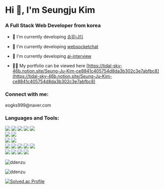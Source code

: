 <h1 align="left">Hi 👋, I'm Seungju Kim</h1>
<h3 align="left">A Full Stack Web Developer from korea</h3>

- 🔭 I'm currently developing [승뮤니티](https://www.ddenzu.store/)

- 🔭 I'm currently developing [websocketchat](https://websocket-chat-ddenzu.koyeb.app/)

- 🔭 I'm currently developing [ai-interview](https://ai-interview-ddenzu.koyeb.app/)

- 👨‍💻 My portfolio can be viewed here [https://tidal-sky-46b.notion.site/Seung-Ju-Kim-ce8841c405754d8da3b302c3e7abfbc8](https://tidal-sky-46b.notion.site/Seung-Ju-Kim-ce8841c405754d8da3b302c3e7abfbc8)

<h3 align="left">Connect with me:</h3>
<p align="left">eogks999@naver.com
</p>


<h3 align="left">Languages and Tools:</h3>
<div align="left">
  <img src="https://img.shields.io/badge/html5-E34F26?style=for-the-badge&logo=html5&logoColor=white"> 
  <img src="https://img.shields.io/badge/css-1572B6?style=for-the-badge&logo=css3&logoColor=white"> 
  <img src="https://img.shields.io/badge/javascript-F7DF1E?style=for-the-badge&logo=javascript&logoColor=black"> 
  <img src="https://img.shields.io/badge/python-3776AB?style=for-the-badge&logo=python&logoColor=white"> 
  <img src="https://img.shields.io/badge/jquery-0769AD?style=for-the-badge&logo=jquery&logoColor=white">
  <br>
  <img src="https://img.shields.io/badge/node.js-339933?style=for-the-badge&logo=Node.js&logoColor=white">
  <img src="https://img.shields.io/badge/express-000000?style=for-the-badge&logo=express&logoColor=white">
  <br>
  <img src="https://img.shields.io/badge/mysql-4479A1?style=for-the-badge&logo=mysql&logoColor=white"> 
  <img src="https://img.shields.io/badge/mongoDB-47A248?style=for-the-badge&logo=MongoDB&logoColor=white">
  <br>
  <img src="https://img.shields.io/badge/ejs-B4CA65?style=for-the-badge&logo=ejs&logoColor=white"> 
  <img src="https://img.shields.io/badge/react-61DAFB?style=for-the-badge&logo=react&logoColor=white"> 
  <img src="https://img.shields.io/badge/redux-764ABC?style=for-the-badge&logo=redux&logoColor=white"> 
  <img src="https://img.shields.io/badge/typescript-3178C6?style=for-the-badge&logo=typescript&logoColor=white"> 
  <img src="https://img.shields.io/badge/bootstrap-7952B3?style=for-the-badge&logo=bootstrap&logoColor=white"> 
  <br>
  <img src="https://img.shields.io/badge/amazonwebservices-232F3E?style=for-the-badge&logo=amazonwebservices&logoColor=white">
  <img src="https://img.shields.io/badge/git-F05032?style=for-the-badge&logo=git&logoColor=white">
  <img src="https://img.shields.io/badge/github-181717?style=for-the-badge&logo=github&logoColor=white">
  <img src="https://img.shields.io/badge/koyeb-121212?style=for-the-badge&logo=koyeb&logoColor=white">
  <br>
</div>

<p><img align="center" src="https://github-readme-stats.vercel.app/api/top-langs?username=ddenzu&show_icons=true&locale=en&layout=compact" alt="ddenzu" /></p>

<p><img align="center" src="https://github-readme-streak-stats.herokuapp.com/?user=ddenzu&" alt="ddenzu" /></p>

[![Solved.ac Profile](http://mazassumnida.wtf/api/v2/generate_badge?boj=ddenzu)](https://solved.ac/ddenzu/)  

